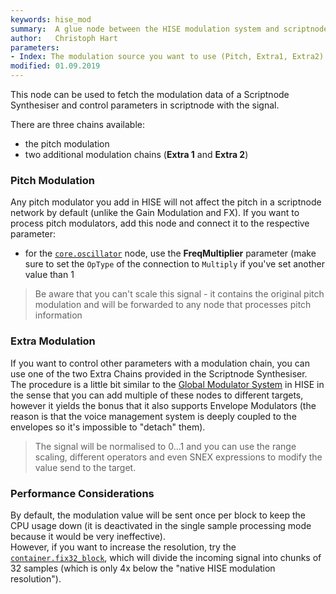 ```yaml
---
keywords: hise_mod
summary:  A glue node between the HISE modulation system and scriptnode
author:   Christoph Hart
parameters: 
- Index: The modulation source you want to use (Pitch, Extra1, Extra2)
modified: 01.09.2019
---
```

  
This node can be used to fetch the modulation data of a Scriptnode Synthesiser and control parameters in scriptnode with the signal.

There are three chains available:

- the pitch modulation
- two additional modulation chains (**Extra 1** and **Extra 2**)

### Pitch Modulation

Any pitch modulator you add in HISE will not affect the pitch in a scriptnode network by default (unlike the Gain Modulation and FX). If you want to process pitch modulators, add this node and connect it to the respective parameter:

- for the [`core.oscillator`](/scriptnode/list/core/oscillator) node, use the **FreqMultiplier** parameter (make sure to set the `OpType` of the connection to `Multiply` if you've set another value than 1

> Be aware that you can't scale this signal - it contains the original pitch modulation and will be forwarded to any node that processes pitch information

### Extra Modulation

If you want to control other parameters with a modulation chain, you can use one of the two Extra Chains provided in the Scriptnode Synthesiser. 
The procedure is a little bit similar to the [Global Modulator System](/hise-modules/sound-generators/list/globalmodulatorcontainer) in HISE in the sense that 
you can add multiple of these nodes to different targets, however it yields the bonus that it also supports Envelope Modulators (the reason is that the voice management system is deeply coupled to the envelopes so it's impossible to "detach" them).

> The signal will be normalised to 0...1 and you can use the range scaling, different operators and even SNEX expressions to modify the value send to the target.

### Performance Considerations

By default, the modulation value will be sent once per block to keep the CPU usage down (it is deactivated in the single sample processing mode because it would be very ineffective).  
However, if you want to increase the resolution, try the [`container.fix32_block`](/scriptnode/list/container/fix32_block), which will divide the incoming signal
into chunks of 32 samples (which is only 4x below the "native HISE modulation resolution").